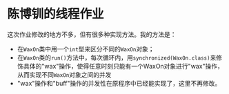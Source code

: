 # 陈博钏的线程作业



这次作业修改的地方不多，但有很多种实现方法。我的方法是：

* 在`WaxOn`类中用一个`int`型来区分不同的`WaxOn`对象；
* 在`WaxOn`类的`run()`方法中，每次循环内，用`synchronized(WaxOn.class)`来修饰具体的"wax"操作，使得任意时刻只能有一个WaxOn对象进行"wax"操作，从而实现不同`WaxOn`对象之间的并发
* "wax"操作和"buff"操作的并发性在原程序中已经能实现了，这里不再修改。

